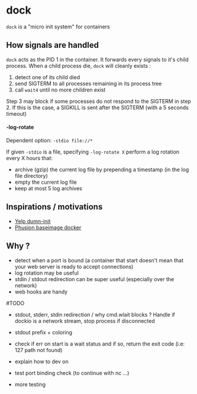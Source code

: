 # dock

`dock` is a "micro init system" for containers

## How signals are handled

`dock` acts as the PID 1 in the container. It forwards every signals to it's child process. When a child process die, `dock` will cleanly exists :

1. detect one of its child died
2. send SIGTERM to all processes remaining in its process tree
3. call `wait4` until no more children exist

Step 3 may block if some processes do not respond to the SIGTERM in step 2. If this is the case, a SIGKILL is sent after the SIGTERM (with a 5 seconds timeout)

#### -log-rotate

Dependent option: `-stdio file://*`

If given `-stdio` is a file, specifying `-log-rotate X` perform a log rotation every X hours that:

- archive (gzip) the current log file by prepending a timestamp (in the log file directory)
- empty the current log file
- keep at most 5 log archives

## Inspirations / motivations

- [Yelp dumn-init](https://github.com/Yelp/dumb-init)
- [Phusion baseimage docker](https://github.com/phusion/baseimage-docker)

## Why ?

- detect when a port is bound (a container that start doesn't mean that your web server is ready to accept connections)
- log rotation may be useful
- stdin / stdout redirection can be super useful (especially over the network)
- web hooks are handy

#TODO

- stdout, stderr, stdin redirection / why cmd.wlait blocks ? Handle if dockio is a network stream, stop process if disconnected
- stdout prefix + coloring
- check if err on start is a wait status and if so, return the exit code (i.e: 127 path not found)
- explain how to dev on
- test port binding check (to continue with nc ...)

- more testing


